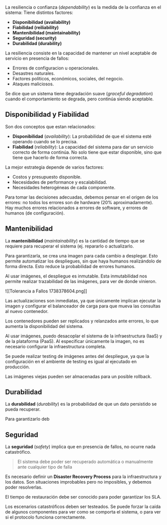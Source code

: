 La resiliencia o confianza (*dependability*) es la medida de la confianza en el sistema: Tiene distintos factores:

- **Disponibilidad (availability)**
- **Fiabilidad (reiliability)**
- **Mantenibilidad (maintainability)**
- **Seguridad (security)**
- **Durabilidad (durability)**

La resiliencia consiste en la capacidad de mantener un nivel aceptable de servicio en presencia de fallos:

- Errores de configuracion u operacionales.
- Desastres naturales.
- Factores políticos, económicos, sociales, del negocio.
- Ataques maliciosos.

Se dice que un sistema tiene degradación suave (*graceful degradation*) cuando el comportamiento se degrada, pero continúa siendo aceptable.

## Disponibilidad y Fiabilidad

Son dos conceptos que estan relacionados:

- **Disponibilidad** (*availability*): La probabilidad de que el sistema esté operando cuando se lo precisa.
- **Fiabilidad** (*reliability*): La capacidad del sistema para dar un servicio correcto de forma continúa. No solo tiene que estar disponible, sino que tiene que hacerlo de forma correcta.

La mejor estrategia depende de varios factores:

- Costos y presupuesto disponible.
- Necesidades de performance y escalabilidad.
- Necesidades heterogéneas de cada componente.

Para tomar las decisiones adecuadas, debemos pensar en el origen de los errores: no todos los errores son de hardware (20% aproximadamente). Hay muchos errores relacionados a errores de software, y errores de humanos (de configuración).

## Mantenibilidad

La **mantenibilidad** (*maintainability*) es la cantidad de tiempo que se requiere para recuperar el sistema (ej. repararlo o actualizarlo.

Para garantizarla, se crea una imagen para cada cambio a desplegar. Esto permite automatizar los despliegues, sin que haya humanos realizándolo de forma directa. Esto reduce la probabilidad de errores humanos.

Al usar imágenes, el despliegue es inmutable. Esta inmutabilidad nos permite realizar trazabilidad de las imágenes, para ver de donde vinieron.

![[Tolerancia a Fallos 1738378604.png]]

Las actualizaciones son inmediatas, ya que únicamente implican ejecutar la imagen y configurar el balanceador de carga para que mueva las consultas al nuevo contenedor.

Los contenedores pueden ser replicados y relanzados ante errores, lo que aumenta la disponibilidad del sistema.

Al usar imágenes, puedo desacoplar el sistema de la infraestructura (IaaS) y de la plataforma (PaaS). Al especificar únicamente la imagen, no es necesario configurar la infraestructura completa.

Se puede realizar testing de imágenes antes del despliegue, ya que la configuración en el ambiente de testing es igual al ejecutado en producción.

Las imágenes viejas pueden ser almacenadas para un posible rollback.

## Durabilidad

La **durabilidad** (*durability*) es la probabilidad de que un dato persistido se pueda recuperar.

Para garantizarlo deb

## Seguridad

La **seguridad** (*safety*) implica que en presencia de fallos, no ocurre nada catastrófico.

> El sistema debe poder ser recuperado automática o manualmente ante cualquier tipo de falla

Es necesario definir un **Disaster Recovery Process** para la infraestructura y los datos. Son situaciones improbables pero no imposibles, y debemos poder resolverlas.

El tiempo de restauración debe ser conocido para poder garantizar los SLA.

Los escenarios catastróficos deben ser testeados. Se puede forzar la caída de algunos componentes para ver como se comporta el sistema, o para ver si el protocolo funciona correctamente.
